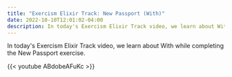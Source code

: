 ```yaml
---
title: "Exercism Elixir Track: New Passport (With)"
date: 2022-10-10T12:01:02-04:00
description: In today's Exercism Elixir Track video, we learn about With while completing the New Passport exercise.
---
```


In today's Exercism Elixir Track video, we learn about With while completing the New Passport exercise.

{{< youtube ABdobeAFuKc >}}
